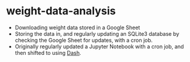 # weight-data-analysis

- Downloading weight data stored in a Google Sheet
- Storing the data in, and regularly updating an SQLite3 database by checking the Google Sheet for updates, with a cron job.
- Originally regularly updated a Jupyter Notebook with a cron job, and then shifted to using [Dash](https://plot.ly/dash/).
